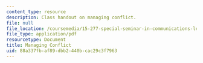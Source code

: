 ```yaml
---
content_type: resource
description: Class handout on managing conflict.
file: null
file_location: /coursemedia/15-277-special-seminar-in-communications-leadership-and-personal-effectiveness-coaching-fall-2008/88a337fbaf89dbb2440bcac29c3f7963_handout_6.pdf
file_type: application/pdf
resourcetype: Document
title: Managing Conflict
uid: 88a337fb-af89-dbb2-440b-cac29c3f7963
---
```

